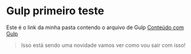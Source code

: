 # Gulp primeiro teste

Este é o link da minha pasta contendo o arquivo de Gulp [Conteúdo com Gulp](/Exemplos)

> Isso está sendo uma novidade vamos ver como vou sair com isso!
